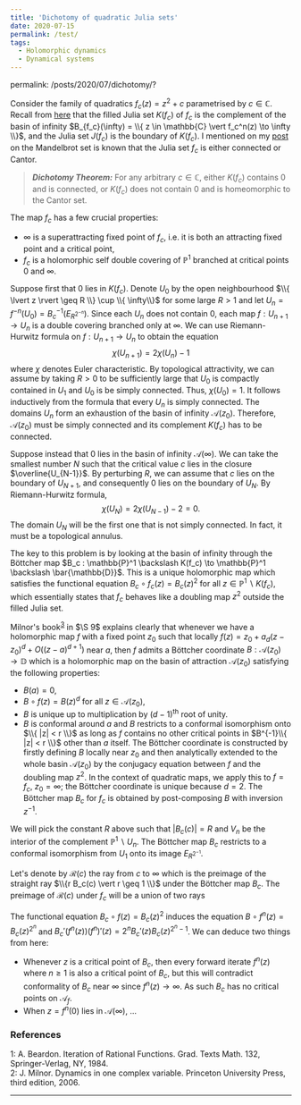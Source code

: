 ```yaml
---
title: 'Dichotomy of quadratic Julia sets'
date: 2020-07-15
permalink: /test/
tags:
  - Holomorphic dynamics
  - Dynamical systems
---
```

permalink: /posts/2020/07/dichotomy/?

Consider the family of quadratics $f_c(z) = z^2 + c$ parametrised by $c \in \mathbb{C}$. Recall from [here](/posts/2020/06/fatou_and_julia/) that the filled Julia set $K(f_c)$ of $f_c$ is the complement of the basin of infinity $B_{f_c}(\infty) = \\{ z \in \mathbb{C} \vert f_c^n(z) \to \infty \\}$, and the Julia set $J(f_c)$ is the boundary of $K(f_c)$. I mentioned on my [post](/posts/2020/07/mandelbrot-1/) on the Mandelbrot set is known that the Julia set $f_c$ is either connected or Cantor.

> **_Dichotomy Theorem:_** For any arbitrary $c \in \mathbb{C}$, either $K(f_c)$ contains $0$ and is connected, or $K(f_c)$ does not contain $0$ and is homeomorphic to the Cantor set.

The map $f_c$ has a few crucial properties:
* $\infty$ is a superattracting fixed point of $f_c$, i.e. it is both an attracting fixed point and a critical point,
* $f_c$ is a holomorphic self double covering of $\mathbb{P}^1$ branched at critical points $0$ and $\infty$.

Suppose first that $0$ lies in $K(f_c)$. Denote $U_0$ by the open neighbourhood $\\{ \lvert z \rvert \geq R \\} \cup \\{ \infty\\}$ for some large $R>1$ and let $U_n = f^{-n} (U_0) = B_c^{-1}(E_{R^{2^{-n}}})$. Since each $U_n$ does not contain $0$, each map $f: U_{n+1} \to U_n$ is a double covering branched only at $\infty$. We can use Riemann-Hurwitz formula on $f: U_{n+1} \to U_n$ to obtain the equation
$$
\chi(U_{n+1}) = 2 \chi(U_n) - 1
$$
where $\chi$ denotes Euler characteristic. By topological attractivity, we can assume by taking $R>0$ to be sufficiently large that $U_0$ is compactly contained in $U_1$ and $U_0$ is be simply connected. Thus, $\chi(U_0) = 1$. It follows inductively from the formula that every $U_n$ is simply connected. The domains $U_n$ form an exhaustion of the basin of infinity $\mathcal{A}(z_0)$. Therefore, $\mathcal{A}(z_0)$ must be simply connected and its complement $K(f_c)$ has to be connected.

Suppose instead that $0$ lies in the basin of infinity $\mathcal{A}(\infty)$. We can take the smallest number $N$ such that the critical value $c$ lies in the closure $\overline{U_{N-1}}$. By perturbing $R$, we can assume that $c$ lies on the boundary of $U_{N+1}$, and consequently $0$ lies on the boundary of $U_{N}$. By Riemann-Hurwitz formula,
$$
\chi(U_{N}) = 2 \chi(U_{N-1}) - 2 = 0.
$$
The domain $U_N$ will be the first one that is not simply connected. In fact, it must be a topological annulus.

The key to this problem is by looking at the basin of infinity through the Böttcher map $B_c : \mathbb{P}^1 \backslash K(f_c) \to \mathbb{P}^1 \backslash \bar{\mathbb{D}}$. This is a unique holomorphic map which satisfies the functional equation $B_c \circ f_c (z) = B_c(z)^2$ for all $z \in \mathbb{P}^1 \backslash K(f_c)$, which essentially states that $f_c$ behaves like a doubling map $z^2$ outside the filled Julia set.

Milnor's book<sup>[3](#fn3)</sup> in $\S 9$ explains clearly that whenever we have a holomorphic map $f$ with a fixed point $z_0$ such that locally $f(z) = z_0 + a_d(z-z_0)^d + O((z-a)^{d+1})$ near $a$, then $f$ admits a Böttcher coordinate $B : \mathcal{A}(z_0) \to \mathbb{D}$ which is a holomorphic map on the basin of attraction $\mathcal{A}(z_0)$ satisfying the following properties:
* $B(a) = 0$,
* $B \circ f(z) = B(z)^d$ for all $z \in \mathcal{A}(z_0)$,
* $B$ is unique up to multiplication by $(d-1)$<sup>th</sup> root of unity.
* $B$ is conformal around $a$ and $B$ restricts to a conformal isomorphism onto $\\{ |z| < r \\}$ as long as $f$ contains no other critical points in $B^{-1}\\{ |z| < r \\}$ other than $a$ itself.
The Böttcher coordinate is constructed by firstly defining $B$ locally near $z_0$ and then analytically extended to the whole basin $\mathcal{A}(z_0)$ by the conjugacy equation between $f$ and the doubling map $z^2$. In the context of quadratic maps, we apply this to $f = f_c$, $z_0 = \infty$; the Böttcher coordinate is unique because $d=2$. The Böttcher map $B_c$ for $f_c$ is obtained by post-composing $B$ with inversion $z^{-1}$.

We will pick the constant $R$ above such that $|B_c(c)| = R$ and $V_n$ be the interior of the complement $\mathbb{P}^1 \backslash U_n$. The Böttcher map $B_c$ restricts to a conformal isomorphism from $U_1$ onto its image $E_{R^{2^{-1}}}$.

Let's denote by $\mathcal{R}(c)$ the ray from $c$ to $\infty$ which is the preimage of the straight ray $\\{r B_c(c) \vert r \geq 1 \\}$ under the Böttcher map $B_c$. The preimage of $\mathcal{R}(c)$ under $f_c$ will be a union of two rays

The functional equation $B_c \circ f(z) = B_c(z)^2$ induces the equation $B \circ f^n(z) = B_c(z)^{2^n}$ and $B_c'(f^n(z)) (f^n)'(z) = 2^n B_c'(z) B_c(z)^{2^n-1}$. We can deduce two things from here:
* Whenever $z$ is a critical point of $B_c$, then every forward iterate $f^n(z)$ where $n \geq 1$ is also a critical point of $B_c$, but this will contradict conformality of $B_c$ near $\infty$ since $f^n(z) \to \infty$. As such $B_c$ has no critical points on $\mathcal{A}_f$.
* When $z = f^n(0)$ lies in $\mathcal{A}(\infty)$, ...


### References

<a name="fn1">1</a>: A. Beardon. Iteration of Rational Functions. Grad. Texts Math. 132, Springer-Verlag, NY, 1984.  
<a name="fn2">2</a>: J. Milnor. Dynamics in one complex variable. Princeton University Press, third edition, 2006.  

------
